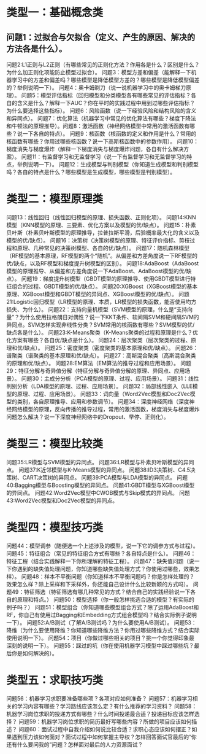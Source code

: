 # 类型一：基础概念类

## 问题1：过拟合与欠拟合（定义、产生的原因、解决的方法各是什么）。

问题2:L1正则与L2正则（有哪些常见的正则化方法？作用各是什么？区别是什么？为什么加正则化项能防止模型过拟合）。
问题3：模型方差和偏差（能解释一下机器学习中的方差和偏差吗？哪些模型是降低模型方差的？哪些模型是降低模型偏差的？举例说明一下）。
问题4：奥卡姆剃刀（说一说机器学习中的奥卡姆梯刀原理）。
问题5：模型评估指标（回归模型和分类模型各有哪些常见的评估指标？各自的含义是什么？解释一下AUC？你在平时的实践过程中用到过哪些评估指标？为什么要选择这些指标）。
问题6：风险函数（说一下经验风险和结构风险的含义和异同点）。
问题7：优化算法（机器学习中常见的优化算法有哪些？梯度下降法和牛顿法的原理推导）。问题8：激活函数（神经网络模型中常用的激活函数有哪些？说一下各自的特点）。
问题9：核函数（核函数的定义和作用是什么？常用的核函数有哪些？你用过哪些核函数？说一下高斯核函数中的参数作用）。
问题10：梯度消失与梯度爆炸（解释一下梯度消失与梯度爆炸问题，各自有什么解决方案）。
问题11：有监督学习和无监督学习（说一下有监督学习和无监督学习的特点，举例说明一下）。
问题12：生成模型与判别模型（你知道生成模型和判别模型吗？各自的特点是什么？哪些模型是生成模型，哪些模型是判别模型）。

# 类型二：模型原理类
问题13：线性回归（线性回归模型的原理、损失函数、正则化项）。
问题14:KNN模型（KNN模型的原理、三要素、优化方案以及模型的优/缺点）。
问题15：朴素贝叶斯（朴素贝叶斯模型的原理推导，拉普拉斯平滑，后验概率最大化的含义以及模型的优/缺点）。
问题16：决策树（决策树模型的原理、特征评价指标、剪枝过程和原理、几种常见的决策树模型、各自的优/缺点）。
问题17：随机森林模型（RF模型的基本原理，RF模型的两个“随机”。从偏差和方差角度说一下RF模型的优/缺点，以及RF模型和梯度提升树模型的区别）。
问题18:AdaBoost（AdaBoost 模型的原理推导、从偏差和方差角度说一下AdaBoost、AdaBoost模型的优/缺点）。
问题19：梯度提升树模型（GBDT模型的原理推导、使用GBDT模型进行特征组合的过程、GBDT模型的优/缺点）。
问题20:XGBoost（XGBoost模型的基本原理、XGBoost模型和GBDT模型的异同点、XGBoost模型的优/缺点）。
问题21:Logistic回归模型（LR模型的原理、本质，LR模型的损失函数，能否使用均方损失、为什么）。
问题22：支持向量机模型（SVM模型的原理，什么是“支持向量”？为什么使用拉格朗日对偶性？说一下KKT条件、软间隔SVM和硬间隔SVM的异同点。SVM怎样实现非线性分类？SVM常用的核函数有哪些？SVM模型的优/缺点各是什么）。
问题23:K-Means聚类（K-Means聚类的过程和原理是什么？优化方案有哪些？各自优/缺点是什么）。
问题24：层次聚类（层次聚类的过程、原理和优/缺点）。
问题25：密度聚类（密度聚类的基本原理和优/缺点）。
问题26：谱聚类（谱聚类的基本原理和优/缺点）。
问题27：高斯混合聚类（高斯混合聚类的原理和优/缺点）。
问题28:EM算法（EM算法的推导过程和应用场景）。
问题29：特征分解与奇异值分解（特征分解与奇异值分解的原理、异同点、应用场景）。
问题30：主成分分析（PCA模型的原理、过程、应用场景）。
问题31：线性判别分析（LDA模型的原理、过程、应用场景）。
问题32：局部线性嵌入（LLE模型的原理、过程、应用场景）。
问题33：词向量（Word2Vec模型和Doc2Vec模型的类别，各自原理推导、应用和参数调节）。
问题34：深度神经网络（深度神经网络模型的原理，反向传播的推导过程，常用的激活函数，梯度消失与梯度爆炸问题怎么解决？说一下深度神经网络中的Dropout、早停、正则化）。

# 类型三：模型比较类
问题35:LR模型与SVM模型的异同点。
问题36:LR模型与朴素贝叶斯模型的异同点。
问题37:K近邻模型与K-Means模型的异同点。
问题38:ID3决策树、C4.5决策树、CART决策树的异同点。
问题39:PCA模型与LDA模型的异同点。
问题40:Bagging模型与Boosting模型的异同点。
问题41:GBDT模型与XGBoost模型的异同点。
问题42:Word2Vec模型中CWOB模式与Skip模式的异同点。
问题43:Word2Vec模型和Doc2Vec模型的异同点。

# 类型四：模型技巧类
问题44：模型调参（随便选一个上述涉及的模型，说一下它的调参方式与过程）。
问题45：特征组合（常见的特征组合方式有哪些？各自特点是什么）。
问题46：特征工程（结合实践解释一下你所理解的特征工程）。
问题47：缺失值问题（说一下你遇到的缺失值处理问题，你知道哪些缺失值处理方式？你使用过哪些，效果怎样）。
问题48：样本不平衡问题（你知道样本不平衡问题吗？你是怎样处理的？效果怎么样？除上采样和下采样外，你还能自己设计什么比较新颖的方式吗）。
问题49：特征筛选（特征筛选有哪几种常见的方式？结合自己的实践经验说一下各自的原理和特点。）
问题50：模型选择（你一般怎样挑选合适的模型？有实际的例子吗？）
问题51：模型组合（你知道哪些模型组合方式？除了运用AdaBoost和RF，你自己有使用过Bagging和Embedding方式组合模型吗？结合实际例子说明一下）。
问题52:A/B测试（了解A/B测试吗？为什么要使用A/B测试）。
问题53：降维（为什么要使用降维？你知道哪些降维方法？你用过哪些降维方式？结合实际使用说明一下）。
问题54：项目（你做过哪些相关的项目？挑一个你觉得印象最深刻的说明一下）。
问题55：踩过的坑（你在使用机器学习模型中踩过哪些坑？最后你是如何解决的）。

# 类型五：求职技巧类
问题56：机器学习求职要准备哪些项？各项对应如何准备？
问题57：机器学习相关的学习内容有哪些？学习路线应该怎么定？有什么推荐的学习资料？
问题58：机器学习岗位求职的投递方式有哪些？什么时间投递最合适？投递目标应该怎样选择？
问题59：机器学习岗位求职的简历最好写哪些内容？所做的项目应该如何描述？
问题60：面试过程中自我介绍如何说比较合适？求职心态应该如何摆正？如果遇到压力该如何面对？面试过程中如何掌握主导权？怎样回答面试官最后的“你还有什么要问我的”问题？怎样面对最后的人力资源面试？
